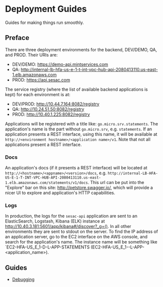 Deployment Guides
======

Guides for making things run smoothly.

## Preface

There are three deployment environments for the backend, DEV/DEMO, QA, and PROD. Their URIs are:

- DEV/DEMO: https://demo-api.mintservices.com
- QA: http://internal-lb-hfa-us-e-1-t-int-vpc-hub-api-2080413110.us-east-1.elb.amazonaws.com
- PROD: https://api.sesac.com

The service registry (where the list of available backend applications is kept) for each environment is at:

- DEV/PROD: http://10.44.7.164:8082/registry
- QA: http://10.24.51.50:8082/registry
- PROD: http://10.40.1.225:8082/registry

Applications will be registered with a title like: `go.micro.srv.statements`. The application's name is the part without
`go.micro.srv`, e.g. `statements`. If an application presents a REST interface, using this name, it will be available at
`http://<environment hostname>/<application name>/v1`. Note that not all applications present a REST interface.

### Docs

An application's docs (if it presents a REST interface) will be located at `http://<hostname>/<appname>/<version>/docs`,
e.g. `http://internal-LB-HFA-US-E-1-T-INT-VPC-HUB-API-2080413110.us-east-1.elb.amazonaws.com/statements/v1/docs`. This
url can be put into the "Explore" bar on this site: http://petstore.swagger.io/, which will provide a nicer UI to
explore and application's HTTP capabilities.

### Logs

In production, the logs for the `sesac-api` application are sent to an ElasticSearch, Logstash, Kibana (ELK) instance at
http://10.40.3.181:5601/app/kibana#/discover?_g=(). In all other environments they are sent to stdout on the server. To
find the IP address of an application server, go to the EC2 interface on the AWS console, and search for the
application's name. The instance name will be something like `EC2-HFA-US_E_1-D-L-APP-STATEMENTS
(EC2-HFA-US_E_1-<environment>-L-APP-<application_name>).

## Guides

* [Debugging](/deployment/debugging.md)
